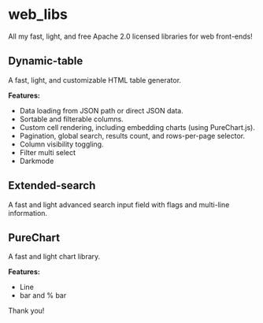# web_libs
All my fast, light, and free Apache 2.0 licensed libraries for web front-ends!

## Dynamic-table
A fast, light, and customizable HTML table generator.

**Features:**
*   Data loading from JSON path or direct JSON data.
*   Sortable and filterable columns.
*   Custom cell rendering, including embedding charts (using PureChart.js).
*   Pagination, global search, results count, and rows-per-page selector.
*   Column visibility toggling.
*   Filter multi select
*   Darkmode

## Extended-search
A fast and light advanced search input field with flags and multi-line information.

## PureChart
A fast and light chart library.

**Features:**
*   Line
*   bar and % bar

Thank you!